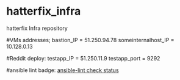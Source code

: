# hatterfix_infra
hatterfix Infra repository

#VMs addresses;
bastion_IP = 51.250.94.78
someinternalhost_IP = 10.128.0.13

#Reddit deploy:
testapp_IP = 51.250.11.9
testapp_port = 9292


#ansible lint badge:
[ansible-lint check status](https://github.com/Otus-DevOps-2022-05/hatterfix_infra/.github/workflows/ansible-lint.yml/badge.svg?branch=ansible-3)
